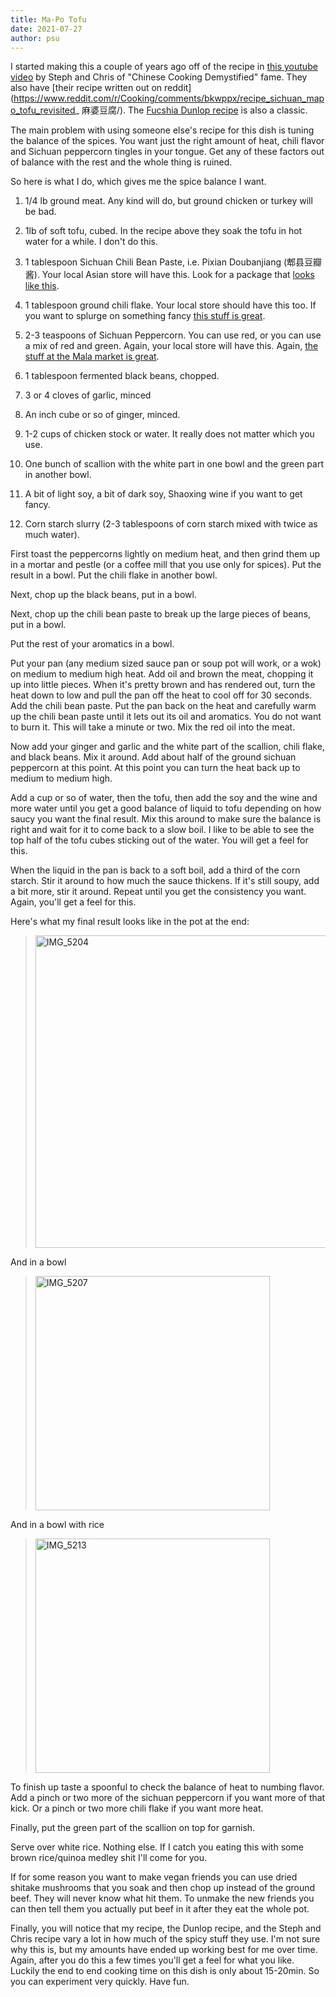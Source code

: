 ```yaml
---
title: Ma-Po Tofu
date: 2021-07-27
author: psu
---
```


I started making this a couple of years ago off of the recipe in [this youtube
video](https://www.youtube.com/watch?v=AujuLHK3hvs) by Steph and Chris of "Chinese Cooking
Demystified" fame. They also have [their recipe written out on
reddit](https://www.reddit.com/r/Cooking/comments/bkwppx/recipe_sichuan_mapo_tofu_revisited_
麻婆豆腐/). The [Fucshia Dunlop
recipe](https://www.epicurious.com/recipes/member/views/ma-po-dofu-by-fuschia-dunlop-50015560)
is also a classic.

The main problem with using someone else's recipe for this dish is tuning the balance of
the spices. You want just the right amount of heat, chili flavor and Sichuan peppercorn
tingles in your tongue. Get any of these factors out of balance with the rest and the
whole thing is ruined.

So here is what I do, which gives me the spice balance I want.

1. 1/4 lb ground meat. Any kind will do, but ground chicken or turkey will be bad.

1. 1lb of soft tofu, cubed. In the recipe above they soak the tofu in hot water for a
   while. I don't do this.

1. 1 tablespoon Sichuan Chili Bean Paste, i.e. Pixian Doubanjiang (郫县豆瓣酱). Your local
   Asian store will have this. Look for a package that [looks like
   this](https://www.amazon.com/Sichuan-Pixian-Boad-Paste-Chili/dp/B01M31VHNZ/ref=sr_1_4?crid=2BYHBAGK31S1A&keywords=pixian+doubanjiang&qid=1581962243&sprefix=pixian%2Caps%2C126&sr=8-4).

1. 1 tablespoon ground chili flake. Your local store should have this too. If you want to
   splurge on something fancy [this stuff is
   great](https://themalamarket.com/collections/sichuan-spices-dry-goods/products/sichuan-chili-flakes-xiang-la-jiao-mian).

1. 2-3 teaspoons of Sichuan Peppercorn. You can use red, or you can use a mix of red and
   green. Again, your local store will have this. Again, [the stuff at the Mala market is
   great](https://themalamarket.com/collections/sichuan-spices-dry-goods/products/sichuan-flower-pepper-special-grade-da-hong-pao-sichuan-pepper).

1. 1 tablespoon fermented black beans, chopped.

1. 3 or 4 cloves of garlic, minced

1. An inch cube or so of ginger, minced.

1. 1-2 cups of chicken stock or water. It really does not matter which you use.

1. One bunch of scallion with the white part in one bowl and the green part in another bowl.

1. A bit of light soy, a bit of dark soy, Shaoxing wine if you want to get fancy.

1. Corn starch slurry (2-3 tablespoons of corn starch mixed with twice as much water).

First toast the peppercorns lightly on medium heat, and then grind them up in a mortar and
pestle (or a coffee mill that you use only for spices). Put the result in a bowl. Put the
chili flake in another bowl.

Next, chop up the black beans, put in a bowl.

Next, chop up the chili bean paste to break up the large pieces of beans, put in a bowl.

Put the rest of your aromatics in a bowl.

Put your pan (any medium sized sauce pan or soup pot will work, or a wok) on medium to
medium high heat. Add oil and brown the meat, chopping it up into little pieces. When it's
pretty brown and has rendered out, turn the heat down to low and pull the pan off the heat
to cool off for 30 seconds. Add the chili bean paste. Put the pan back on the heat and
carefully warm up the chili bean paste until it lets out its oil and aromatics. You do not
want to burn it. This will take a minute or two. Mix the red oil into the meat.

Now add your ginger and garlic and the white part of the scallion, chili flake, and black
beans. Mix it around. Add about half of the ground sichuan peppercorn at this point. At
this point you can turn the heat back up to medium to medium high.

Add a cup or so of water, then the tofu, then add the soy and the wine and more water
until you get a good balance of liquid to tofu depending on how saucy you want the final
result. Mix this around to make sure the balance is right and wait for it to come back to
a slow boil. I like to be able to see the top half of the tofu cubes sticking out of the
water. You will get a feel for this.

When the liquid in the pan is back to a soft boil, add a third of the corn starch. Stir it
around to how much the sauce thickens. If it's still soupy, add a bit more, stir it
around. Repeat until you get the consistency you want. Again, you'll get a feel for this.

Here's what my final result looks like in the pot at the end:

> <a data-flickr-embed="true" href="https://www.flickr.com/photos/79904144@N00/51340144248/in/dateposted-public/" title="IMG_5204"><img src="https://live.staticflickr.com/65535/51340144248_2ef58d1fca.jpg" height="500" alt="IMG_5204"></a>

And in a bowl

> <a data-flickr-embed="true" href="https://www.flickr.com/photos/79904144@N00/51339926851/in/dateposted-public/" title="IMG_5207"><img src="https://live.staticflickr.com/65535/51339926851_5d47440242.jpg" height="375" alt="IMG_5207"></a>

And in a bowl with rice

> <a data-flickr-embed="true" href="https://www.flickr.com/photos/79904144@N00/51340929715/in/dateposted-public/" title="IMG_5213"><img src="https://live.staticflickr.com/65535/51340929715_9da474361f.jpg" height="375" alt="IMG_5213"></a>


To finish up taste a spoonful to check the balance of heat to numbing flavor. Add a pinch
or two more of the sichuan peppercorn if you want more of that kick. Or a pinch or two
more chili flake if you want more heat.

Finally, put the green part of the scallion on top for garnish.

Serve over white rice. Nothing else. If I catch you eating this with some brown
rice/quinoa medley shit I'll come for you.

If for some reason you want to make vegan friends you can use dried shitake mushrooms that
you soak and then chop up instead of the ground beef. They will never know what hit them.
To unmake the new friends you can then tell them you actually put beef in it after
they eat the whole pot.

Finally, you will notice that my recipe, the Dunlop recipe, and the Steph and Chris recipe
vary a lot in how much of the spicy stuff they use. I'm not sure why this is, but my
amounts have ended up working best for me over time. Again, after you do this a few times
you'll get a feel for what you like. Luckily the end to end cooking time on this dish is
only about 15-20min. So you can experiment very quickly. Have fun.
